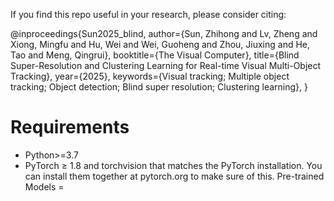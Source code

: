 If you find this repo useful in your research, please consider citing:

@inproceedings{Sun2025_blind,
  author={Sun, Zhihong and Lv, Zheng and Xiong, Mingfu and Hu, Wei and Wei, Guoheng and Zhou, Jiuxing and He, Tao and Meng, Qingrui},
  booktitle={The Visual Computer},
  title={Blind Super-Resolution and Clustering Learning
 for Real-time Visual Multi-Object Tracking},
  year={2025},
   keywords={Visual tracking; Multiple object tracking; Object detection; Blind super
 resolution; Clustering learning},
}

Requirements
 = 
* Python>=3.7
* PyTorch ≥ 1.8 and torchvision that matches the PyTorch installation. You can install them together at pytorch.org to make sure of this.
Pre-trained Models
 = 
